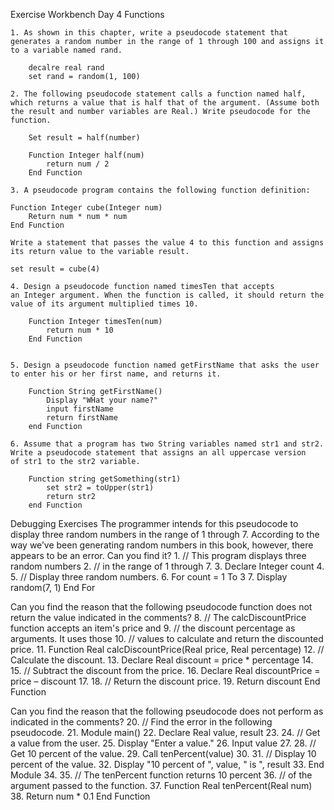 Exercise Workbench  Day 4 Functions

    1. As shown in this chapter, write a pseudocode statement that generates a random number in the range of 1 through 100 and assigns it to a variable named rand.

        decalre real rand
        set rand = random(1, 100)

    2. The following pseudocode statement calls a function named half, which returns a value that is half that of the argument. (Assume both the result and number variables are Real.) Write pseudocode for the function.

        Set result = half(number)

        Function Integer half(num)
            return num / 2
        End Function

    3. A pseudocode program contains the following function definition:

	Function Integer cube(Integer num)
        Return num * num * num
    End Function

    Write a statement that passes the value 4 to this function and assigns its return value to the variable result.

    set result = cube(4)

    4. Design a pseudocode function named timesTen that accepts an Integer argument. When the function is called, it should return the value of its argument multiplied times 10.

        Function Integer timesTen(num)
            return num * 10
        End Function


    5. Design a pseudocode function named getFirstName that asks the user to enter his or her first name, and returns it.

        Function String getFirstName()
            Display "WHat your name?"
            input firstName
            return firstName
        end Function

    6. Assume that a program has two String variables named str1 and str2. Write a pseudocode statement that assigns an all uppercase version of str1 to the str2 variable.

        Function string getSomething(str1)
            set str2 = toUpper(str1)
            return str2
        end Function


Debugging Exercises
The programmer intends for this pseudocode to display three random numbers in the range of 1 through 7. According to the way we’ve been generating random numbers in this book, however, there appears to be an error. Can you find it?
    1. // This program displays three random numbers
    2. // in the range of 1 through 7.
    3. Declare Integer count
    4. 
    5. // Display three random numbers.
    6. For count = 1 To 3
    7.    Display random(7, 1)
End For

Can you find the reason that the following pseudocode function does not return the value indicated in the comments?
    8. // The calcDiscountPrice function accepts an item's price and
    9. // the discount percentage as arguments. It uses those
    10. // values to calculate and return the discounted price.
    11. Function Real calcDiscountPrice(Real price, Real percentage)
    12.    // Calculate the discount.
    13.    Declare Real discount = price * percentage
    14. 
    15.    // Subtract the discount from the price.
    16.    Declare Real discountPrice = price – discount
    17. 
    18.    // Return the discount price.
    19.    Return discount
End Function

Can you find the reason that the following pseudocode does not perform as indicated in the comments?
    20. // Find the error in the following pseudocode.
    21. Module main()
    22.     Declare Real value, result
    23. 
    24.     // Get a value from the user.
    25.     Display "Enter a value."
    26.     Input value
    27. 
    28.     // Get 10 percent of the value.
    29.     Call tenPercent(value)
    30. 
    31.     // Display 10 percent of the value.
    32.     Display "10 percent of ", value, " is ", result
    33. End Module
    34. 
    35. // The tenPercent function returns 10 percent
    36. // of the argument passed to the function.
    37. Function Real tenPercent(Real num)
    38.     Return num * 0.1
End Function
